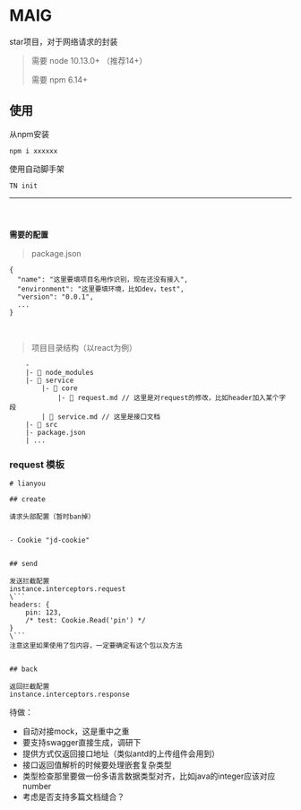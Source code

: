 
# MAIG
star项目，对于网络请求的封装


> 需要 node 10.13.0+  （推荐14+） 
>
> 需要 npm 6.14+

## 使用

从npm安装
```
npm i xxxxxx
```

使用自动脚手架
```
TN init
```


---

<br>

### `需要的配置`

> package.json

```
{
  "name": "这里要填项目名用作识别，现在还没有接入",
  "environment": "这里要填环境，比如dev，test",
  "version": "0.0.1",
  ...
}
```

<br>

> 项目目录结构（以react为例）

```
    -
    |- 📁 node_modules
    |- 📁 service
        |- 📁 core
            |- 📃 request.md // 这里是对request的修改，比如header加入某个字段
        | 📃 service.md // 这里是接口文档
    |- 📁 src
    |- package.json
    | ...

```

### request 模板
```
# lianyou

## create

请求头部配置（暂时ban掉）


- Cookie "jd-cookie" 


## send 

发送拦截配置
instance.interceptors.request
\```
headers: {
    pin: 123,
    /* test: Cookie.Read('pin') */
}
\```
注意这里如果使用了包内容，一定要确定有这个包以及方法


## back

返回拦截配置
instance.interceptors.response

```



待做：

* 自动对接mock，这是重中之重
* 要支持swagger直接生成，调研下
* 提供方式仅返回接口地址（类似antd的上传组件会用到）
* 接口返回值解析的时候要处理嵌套复杂类型
* 类型检查那里要做一份多语言数据类型对齐，比如java的integer应该对应number
* 考虑是否支持多篇文档缝合？

